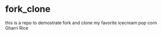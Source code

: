 # fork_clone
this is a repo to demostrate fork and clone
my favorite icecream
pop corn 
Gharri 
Rice